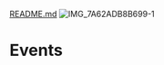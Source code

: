 [README.md](https://github.com/paulettecova/Events/files/7135180/README.md)
![IMG_7A62ADB8B699-1](https://user-images.githubusercontent.com/81986488/132658103-69af1f9c-e6d8-4fdc-8a05-8e0ed3d5f66a.jpeg)
# Events
